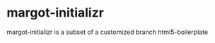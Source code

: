 margot-initializr
=================

margot-initializr is a subset of a customized branch html5-boilerplate
